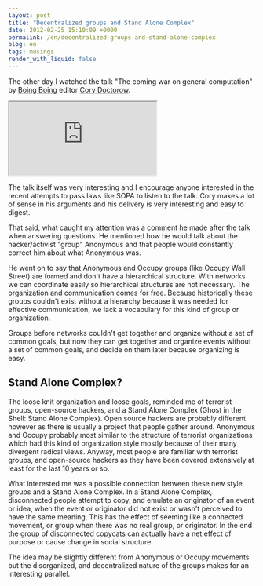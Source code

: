 ```yaml
---
layout: post
title: "Decentralized groups and Stand Alone Complex"
date: 2012-02-25 15:10:09 +0000
permalink: /en/decentralized-groups-and-stand-alone-complex
blog: en
tags: musings
render_with_liquid: false
---
```


The other day I watched the talk "The coming war on general computation" by
[Boing Boing](http://boingboing.net/) editor [Cory
Doctorow](http://boingboing.net/about#cory).

<iframe
    title="YouTube video player"
    src="https://www.youtube-nocookie.com/embed/HUEvRyemKSg?si=6HK-VFnUMSF8_HAL&amp;start=2736"
    class="youtube"
    allow="accelerometer; autoplay; clipboard-write; encrypted-media; gyroscope; picture-in-picture; web-share"
    referrerpolicy="strict-origin-when-cross-origin"
    allowfullscreen>
</iframe>

The talk itself was very interesting and I encourage anyone interested in the
recent attempts to pass laws like SOPA to listen to the talk. Cory makes a lot
of sense in his arguments and his delivery is very interesting and easy to
digest.

That said, what caught my attention was a comment he made after the talk when
answering questions. He mentioned how he would talk about the hacker/activist
"group" Anonymous and that people would constantly correct him about what
Anonymous was.

He went on to say that Anonymous and Occupy groups (like Occupy Wall Street) are
formed and don't have a hierarchical structure. With networks we can coordinate
easily so hierarchical structures are not necessary. The organization and
communication comes for free. Because historically these groups couldn't exist
without a hierarchy because it was needed for effective communication, we lack a
vocabulary for this kind of group or organization.

Groups before networks couldn't get together and organize without a set of
common goals, but now they can get together and organize events without a set of
common goals, and decide on them later because organizing is easy.

## Stand Alone Complex?

The loose knit organization and loose goals, reminded me of terrorist groups,
open-source hackers, and a Stand Alone Complex (Ghost in the Shell: Stand Alone
Complex). Open source hackers are probably different however as there is usually
a project that people gather around. Anonymous and Occupy probably most similar
to the structure of terrorist organizations which had this kind of organization
style mostly because of their many divergent radical views. Anyway, most people
are familiar with terrorist groups, and open-source hackers as they have been
covered extensively at least for the last 10 years or so.

What interested me was a possible connection between these new style groups and
a Stand Alone Complex. In a Stand Alone Complex, disconnected people attempt to
copy, and emulate an originator of an event or idea, when the event or
originator did not exist or wasn't perceived to have the same meaning. This has
the effect of seeming like a connected movement, or group when there was no real
group, or originator. In the end the group of disconnected copycats can actually
have a net effect of purpose or cause change in social structure.

The idea may be slightly different from Anonymous or Occupy movements but the
disorganized, and decentralized nature of the groups makes for an interesting
parallel.
